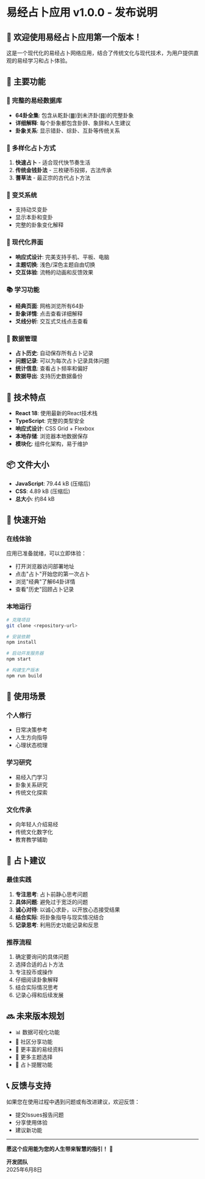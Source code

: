 # 易经占卜应用 v1.0.0 - 发布说明

## 🎉 欢迎使用易经占卜应用第一个版本！

这是一个现代化的易经占卜网络应用，结合了传统文化与现代技术，为用户提供直观的易经学习和占卜体验。

## 🌟 主要功能

### 📖 完整的易经数据库
- **64卦全集**: 包含从乾卦(䷀)到未济卦(䷿)的完整卦象
- **详细解释**: 每个卦象都包含卦辞、象辞和人生建议
- **卦象关系**: 显示错卦、综卦、互卦等传统关系

### 🎲 多样化占卜方式
1. **快速占卜** - 适合现代快节奏生活
2. **传统金钱卦法** - 三枚硬币投掷，古法传承
3. **蓍草法** - 最正宗的古代占卜方法

### 🔄 变爻系统
- 支持动爻变卦
- 显示本卦和变卦
- 完整的卦象变化解释

### 📱 现代化界面
- **响应式设计**: 完美支持手机、平板、电脑
- **主题切换**: 浅色/深色主题自由切换
- **交互体验**: 流畅的动画和反馈效果

### 📚 学习功能
- **经典页面**: 网格浏览所有64卦
- **卦象详情**: 点击查看详细解释
- **爻线分析**: 交互式爻线点击查看

### 💾 数据管理
- **占卜历史**: 自动保存所有占卜记录
- **问题记录**: 可以为每次占卜记录具体问题
- **统计信息**: 查看占卜频率和偏好
- **数据导出**: 支持历史数据备份

## 🔧 技术特点

- **React 18**: 使用最新的React技术栈
- **TypeScript**: 完整的类型安全
- **响应式设计**: CSS Grid + Flexbox
- **本地存储**: 浏览器本地数据保存
- **模块化**: 组件化架构，易于维护

## 📦 文件大小

- **JavaScript**: 79.44 kB (压缩后)
- **CSS**: 4.89 kB (压缩后)
- **总大小**: 约84 kB

## 🚀 快速开始

### 在线体验
应用已准备就绪，可以立即体验：
- 打开浏览器访问部署地址
- 点击"占卜"开始您的第一次占卜
- 浏览"经典"了解64卦详情
- 查看"历史"回顾占卜记录

### 本地运行
```bash
# 克隆项目
git clone <repository-url>

# 安装依赖
npm install

# 启动开发服务器
npm start

# 构建生产版本
npm run build
```

## 🎯 使用场景

### 个人修行
- 日常决策参考
- 人生方向指导
- 心理状态梳理

### 学习研究
- 易经入门学习
- 卦象关系研究
- 传统文化探索

### 文化传承
- 向年轻人介绍易经
- 传统文化数字化
- 教育教学辅助

## 🔮 占卜建议

### 最佳实践
1. **专注思考**: 占卜前静心思考问题
2. **具体问题**: 避免过于宽泛的问题
3. **诚心对待**: 以诚心求卦，以开放心态接受结果
4. **结合实际**: 将卦象指导与现实情况结合
5. **记录思考**: 利用历史功能记录和反思

### 推荐流程
1. 确定要询问的具体问题
2. 选择合适的占卜方法
3. 专注投币或操作
4. 仔细阅读卦象解释
5. 结合实际情况思考
6. 记录心得和后续发展

## 🔜 未来版本规划

- 📊 数据可视化功能
- 🤝 社区分享功能
- 📖 更丰富的易经资料
- 🎨 更多主题选择
- 🔔 占卜提醒功能

## 📞 反馈与支持

如果您在使用过程中遇到问题或有改进建议，欢迎反馈：
- 提交Issues报告问题
- 分享使用体验
- 建议新功能

---

**愿这个应用能为您的人生带来智慧的指引！** 🙏

**开发团队**  
2025年6月8日
